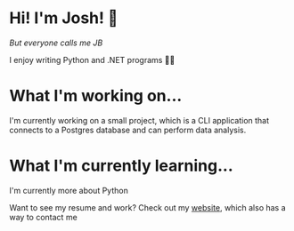 # Hi! I'm Josh! 👋 
_But everyone calls me JB_

I enjoy writing Python and .NET programs 👨‍💻 

# What I'm working on...
I'm currently working on a small project, which is a CLI application that connects to a Postgres database and can perform data analysis.

# What I'm currently learning...
I'm currently more about Python  

Want to see my resume and work? Check out my [website](https://joshblewitt.dev/), which also has a way to contact me

<!---
JB-26/JB-26 is a ✨ special ✨ repository because its `README.md` (this file) appears on your GitHub profile.
You can click the Preview link to take a look at your changes.
--->

